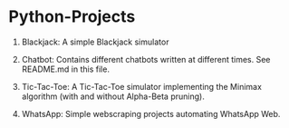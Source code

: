 # Python-Projects

1. Blackjack: A simple Blackjack simulator

2. Chatbot: Contains different chatbots written at different times. See README.md in this file. 

3. Tic-Tac-Toe: A Tic-Tac-Toe simulator implementing the Minimax algorithm (with and without Alpha-Beta pruning). 

4. WhatsApp: Simple webscraping projects automating WhatsApp Web. 
